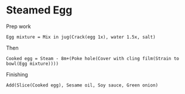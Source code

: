 Steamed Egg
======
Prep work

    Egg mixture = Mix in jug(Crack(egg 1x), water 1.5x, salt)

Then

    Cooked egg = Steam - 8m+(Poke hole(Cover with cling film(Strain to bowl(Egg mixture))))

Finishing

    Add(Slice(Cooked egg), Sesame oil, Soy sauce, Green onion)